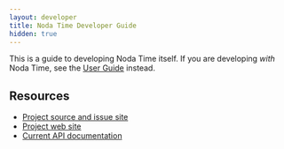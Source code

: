 ```yaml
---
layout: developer
title: Noda Time Developer Guide
hidden: true
---
```


This is a guide to developing Noda Time itself. If you are developing
_with_ Noda Time, see the [User Guide][] instead.

Resources
---------

- [Project source and issue site][home]
- [Project web site][web]
- [Current API documentation][api]

[User Guide]: http://nodatime.org/userguide
[home]: https://github.com/nodatime/nodatime
[web]: http://nodatime.org
[api]: http://nodatime.org/unstable/api/
